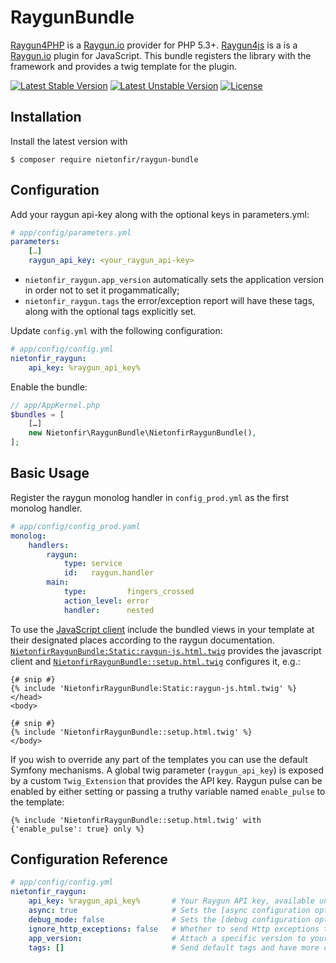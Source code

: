 RaygunBundle
============

[Raygun4PHP](https://github.com/MindscapeHQ/raygun4php) is a [Raygun.io](https://raygun.io) provider for PHP 5.3+.
[Raygun4js](https://github.com/MindscapeHQ/raygun4js) is a is a [Raygun.io](https://raygun.io) plugin for JavaScript.
This bundle registers the library with the framework and provides a twig template for the plugin.

[![Latest Stable Version](https://poser.pugx.org/nietonfir/raygun-bundle/v/stable.svg)](https://packagist.org/packages/nietonfir/raygun-bundle) [![Latest Unstable Version](https://poser.pugx.org/nietonfir/raygun-bundle/v/unstable.svg)](https://packagist.org/packages/nietonfir/raygun-bundle) [![License](https://poser.pugx.org/nietonfir/raygun-bundle/license.svg)](https://github.com/Nietonfir/RaygunBundle/blob/master/LICENSE)

Installation
------------

Install the latest version with

```
$ composer require nietonfir/raygun-bundle
```

Configuration
-------------

Add your raygun api-key along with the optional keys in parameters.yml:

```yaml
# app/config/parameters.yml
parameters:
    […]
    raygun_api_key: <your_raygun_api-key>
```

- `nietonfir_raygun.app_version` automatically sets the application version in order not to set it progammatically;    
- `nietonfir_raygun.tags` the error/exception report will have these tags, along with the optional tags explicitly set. 


Update `config.yml` with the following configuration:

```yaml
# app/config/config.yml
nietonfir_raygun:
    api_key: %raygun_api_key%
```

Enable the bundle:

```php
// app/AppKernel.php
$bundles = [
    […]
    new Nietonfir\RaygunBundle\NietonfirRaygunBundle(),
];
```

Basic Usage
-----------

Register the raygun monolog handler in `config_prod.yml` as the first monolog handler.

```yaml
# app/config/config_prod.yaml
monolog:
    handlers:
        raygun:
            type: service
            id:   raygun.handler
        main:
            type:         fingers_crossed
            action_level: error
            handler:      nested
```

To use the [JavaScript client](https://raygun.io/docs/languages/javascript) include the bundled views in your template at their designated places according to the raygun documentation. [`NietonfirRaygunBundle:Static:raygun-js.html.twig`](Resources/views/Static/raygun-js.html.twig) provides the javascript client and [`NietonfirRaygunBundle::setup.html.twig`](Resources/views/setup.html.twig) configures it, e.g.:

```twig
{# snip #}
{% include 'NietonfirRaygunBundle:Static:raygun-js.html.twig' %}
</head>
<body>

{# snip #}
{% include 'NietonfirRaygunBundle::setup.html.twig' %}
</body>
```

If you wish to override any part of the templates you can use the default Symfony mechanisms. A global twig parameter (`raygun_api_key`) is exposed by a custom `Twig_Extension` that provides the API key.
Raygun pulse can be enabled by either setting or passing a truthy variable named `enable_pulse` to the template:

```twig
{% include 'NietonfirRaygunBundle::setup.html.twig' with {'enable_pulse': true} only %}
```

Configuration Reference
-----------------------

```yaml
# app/config/config.yml
nietonfir_raygun:
    api_key: %raygun_api_key%       # Your Raygun API key, available under "Application Settings" in your Raygun account.
    async: true                     # Sets the [async configuration option](https://github.com/MindscapeHQ/raygun4php#sending-method---asyncsync) on the Raygun client.
    debug_mode: false               # Sets the [debug configuration option](https://github.com/MindscapeHQ/raygun4php#debug-mode) on the Raygun client.
    ignore_http_exceptions: false   # Whether to send Http exceptions to Raygun
    app_version:                    # Attach a specific version to your errors 
    tags: []                        # Send default tags and have more control on your errors (i.e. split among apps)
```
